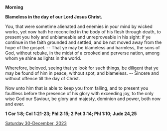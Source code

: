 **Morning**

**Blameless in the day of our Lord Jesus Christ.**
 
You, that were sometime alienated and enemies in your mind by wicked works, yet now hath he reconciled in the body of his flesh through death, to present you holy and unblameable and unreproveable in his sight: if ye continue in the faith grounded and settled, and be not moved away from the hope of the gospel. -- That ye may be blameless and harmless, the sons of God, without rebuke, in the midst of a crooked and perverse nation, among whom ye shine as lights in the world.
 
Wherefore, beloved, seeing that ye look for such things, be diligent that ye may be found of him in peace, without spot, and blameless. -- Sincere and without offence till the day of Christ.
 
Now unto him that is able to keep you from falling, and to present you faultless before the presence of his glory with exceeding joy, to the only wise God our Saviour, be glory and majesty, dominion and power, both now and ever.  

**1 Cor 1:8; Col 1:21-23; Phl 2:15; 2 Pet 3:14; Phl 1:10; Jude 24,25**

[Saturday 30-December, 2023](https://t.me/daily_light)

